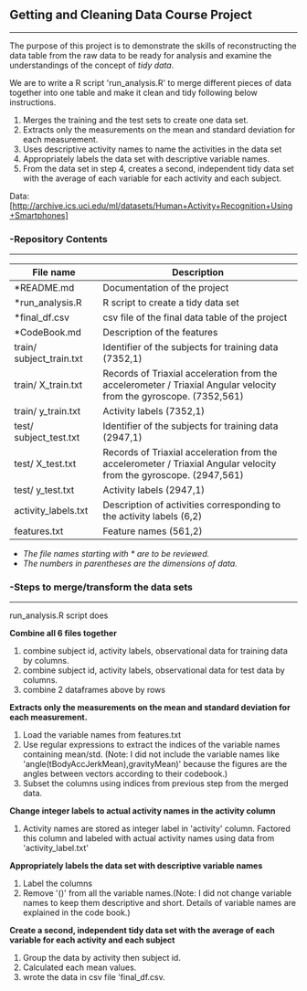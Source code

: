 ## Getting and Cleaning Data Course Project  

---

The purpose of this project is to demonstrate the skills of reconstructing the data table from the raw data to be ready for analysis and examine the understandings of the concept of _tidy data_.

We are to write a R script 'run_analysis.R' to merge different pieces of data together into one table and make it clean and tidy following below instructions.  

1. Merges the training and the test sets to create one data set.
2. Extracts only the measurements on the mean and standard deviation for each measurement. 
3. Uses descriptive activity names to name the activities in the data set
4. Appropriately labels the data set with descriptive variable names. 
5. From the data set in step 4, creates a second, independent tidy data set with the average of each variable for each activity and each subject.

Data:  [http://archive.ics.uci.edu/ml/datasets/Human+Activity+Recognition+Using+Smartphones]  

### -Repository Contents  

---

|File name      |Description         |
|---------------|--------------------|
|*README.md       |Documentation of the project |
|*run_analysis.R |R script to create a tidy data set|
|*final_df.csv |csv file of the final data table of the project|
|*CodeBook.md |Description of the features|
|train/ subject_train.txt|Identifier of the subjects for training data (7352,1)|
|train/ X_train.txt|Records of Triaxial acceleration from the accelerometer / Triaxial Angular velocity from the gyroscope. (7352,561)|
|train/ y_train.txt|Activity labels (7352,1)|
|test/ subject_test.txt|Identifier of the subjects for training data (2947,1)|
|test/ X_test.txt|Records of Triaxial acceleration from the accelerometer / Triaxial Angular velocity from the gyroscope. (2947,561)|
|test/ y_test.txt|Activity labels (2947,1)|
|activity_labels.txt|Description of activities corresponding to the activity labels (6,2)|
|features.txt|Feature names (561,2)|  

- _The file names starting with \* are to be reviewed._  
- _The numbers in parentheses are the dimensions of data._

### -Steps to merge/transform the data sets 

---

run_analysis.R script does

**Combine all 6 files together**  

1. combine subject id, activity labels, observational data for training data by columns.
2. combine subject id, activity labels, observational data for test data by columns.
3. combine 2 dataframes above by rows 

**Extracts only the measurements on the mean and standard deviation for each measurement.**  

1. Load the variable names from features.txt
2. Use regular expressions to extract the indices of the variable names containing mean/std. (Note: I did not include the variable names like 'angle(tBodyAccJerkMean),gravityMean)' because the figures are the angles between vectors according to their codebook.)
3. Subset the columns using indices from previous step from the merged data.

**Change integer labels to actual activity names in the activity column**

1. Activity names are stored as integer label in 'activity' column. Factored this column and labeled with actual activity names using data from 'activity_label.txt'

**Appropriately labels the data set with descriptive variable names**  

1. Label the columns 
2. Remove '()' from all the variable names.(Note: I did not change variable names to keep them descriptive and short. Details of variable names are explained in the code book.)  

**Create a second, independent tidy data set with the average of each variable for each activity and each subject**  

1. Group the data by activity then subject id. 
2. Calculated each mean values.
3. wrote the data in csv file 'final_df.csv.  





